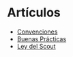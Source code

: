 # Artículos

- [Convenciones](2021-09-01-react-apps-conventions.md)
- [Buenas Prácticas](2021-09-02-good-practices-on-react-apps.md)
- [Ley del Scout](2021-09-03-scout-law.md)
